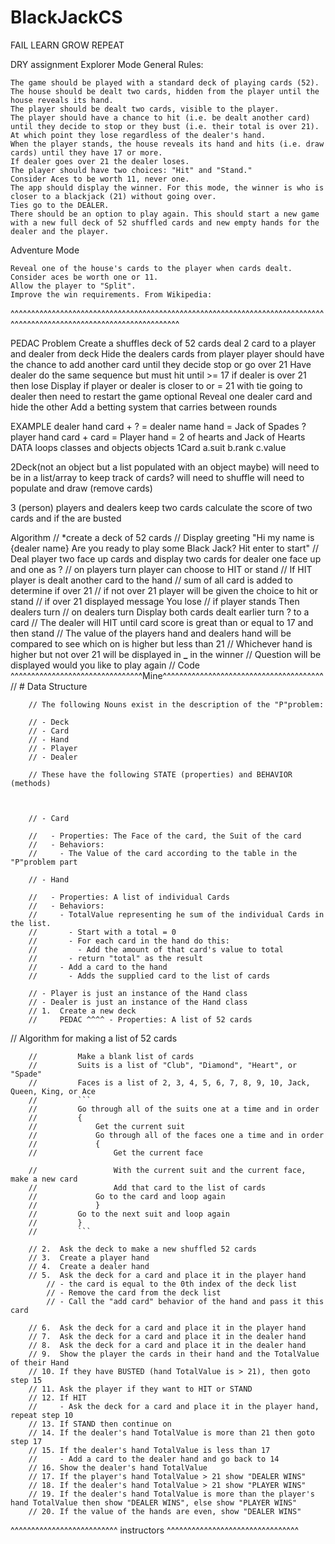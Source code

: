 # BlackJackCS

FAIL LEARN GROW REPEAT

DRY
assignment
Explorer Mode
General Rules:

    The game should be played with a standard deck of playing cards (52).
    The house should be dealt two cards, hidden from the player until the house reveals its hand.
    The player should be dealt two cards, visible to the player.
    The player should have a chance to hit (i.e. be dealt another card) until they decide to stop or they bust (i.e. their total is over 21). At which point they lose regardless of the dealer's hand.
    When the player stands, the house reveals its hand and hits (i.e. draw cards) until they have 17 or more.
    If dealer goes over 21 the dealer loses.
    The player should have two choices: "Hit" and "Stand."
    Consider Aces to be worth 11, never one.
    The app should display the winner. For this mode, the winner is who is closer to a blackjack (21) without going over.
    Ties go to the DEALER.
    There should be an option to play again. This should start a new game with a new full deck of 52 shuffled cards and new empty hands for the dealer and the player.

Adventure Mode

    Reveal one of the house's cards to the player when cards dealt.
    Consider aces be worth one or 11.
    Allow the player to "Split".
    Improve the win requirements. From Wikipedia:

^^^^^^^^^^^^^^^^^^^^^^^^^^^^^^^^^^^^^^^^^^^^^^^^^^^^^^^^^^^^^^^^^^^^^^^^^^^^^^^^^^^^^^^^^^^^^^^^^^^^^^^^^^^^^^^^^^^^^

PEDAC
Problem
Create a shuffles deck of 52 cards
deal 2 card to a player and dealer from deck
Hide the dealers cards from player
player should have the chance to add another card until they decide stop or go over 21
Have dealer do the same sequence but must hit until >= 17 if dealer is over 21 then lose
Display if player or dealer is closer to or = 21 with tie going to dealer
then need to restart the game
optional
Reveal one dealer card and hide the other
Add a betting system that carries between rounds

EXAMPLE
dealer hand card + ? = dealer name hand = Jack of Spades ?
player hand card + card = Player hand = 2 of hearts and Jack of Hearts
DATA
loops classes and objects
objects
1Card
a.suit
b.rank
c.value

2Deck(not an object but a list populated with an object maybe) will need to be in a list/array to keep track of cards?
will need to shuffle
will need to populate and draw (remove cards)

3 (person) players and dealers
keep two cards
calculate the score of two cards and if the are busted

Algorithm
// \*create a deck of 52 cards
// Display greeting "Hi my name is {dealer name} Are you ready to play some Black Jack? Hit enter to start"
// Deal player two face up cards and display two cards for dealer one face up and one as ?
// on players turn player can choose to HIT or stand
// If HIT player is dealt another card to the hand
// sum of all card is added to determine if over 21
// if not over 21 player will be given the choice to hit or stand
// if over 21 displayed message You lose
// if player stands Then dealers turn
// on dealers turn Display both cards dealt earlier turn ? to a card
// The dealer will HIT until card score is great than or equal to 17 and then stand
// The value of the players hand and dealers hand will be compared to see which on is higher but less than 21
// Whichever hand is higher but not over 21 will be displayed in **\_** in the winner
// Question will be displayed would you like to play again
//
Code
^^^^^^^^^^^^^^^^^^^^^^^^^^^^^^^^Mine^^^^^^^^^^^^^^^^^^^^^^^^^^^^^^^^^^^^^^^
// # Data Structure

        // The following Nouns exist in the description of the "P"problem:

        // - Deck
        // - Card
        // - Hand
        // - Player
        // - Dealer

        // These have the following STATE (properties) and BEHAVIOR (methods)



        // - Card

        //   - Properties: The Face of the card, the Suit of the card
        //   - Behaviors:
        //     - The Value of the card according to the table in the "P"problem part

        // - Hand

        //   - Properties: A list of individual Cards
        //   - Behaviors:
        //     - TotalValue representing he sum of the individual Cards in the list.
        //       - Start with a total = 0
        //       - For each card in the hand do this:
        //         - Add the amount of that card's value to total
        //       - return "total" as the result
        //     - Add a card to the hand
        //       - Adds the supplied card to the list of cards

        // - Player is just an instance of the Hand class
        // - Dealer is just an instance of the Hand class
        // 1.  Create a new deck
        //     PEDAC ^^^^ - Properties: A list of 52 cards

// Algorithm for making a list of 52 cards

        //         Make a blank list of cards
        //         Suits is a list of "Club", "Diamond", "Heart", or "Spade"
        //         Faces is a list of 2, 3, 4, 5, 6, 7, 8, 9, 10, Jack, Queen, King, or Ace
        //         ```
        //         Go through all of the suits one at a time and in order
        //         {
        //             Get the current suit
        //             Go through all of the faces one a time and in order
        //             {
        //                 Get the current face

        //                 With the current suit and the current face, make a new card
        //                 Add that card to the list of cards
        //             Go to the card and loop again
        //             }
        //         Go to the next suit and loop again
        //         }
        //         ```

        // 2.  Ask the deck to make a new shuffled 52 cards
        // 3.  Create a player hand
        // 4.  Create a dealer hand
        // 5.  Ask the deck for a card and place it in the player hand
            // - the card is equal to the 0th index of the deck list
            // - Remove the card from the deck list
            // - Call the "add card" behavior of the hand and pass it this card

        // 6.  Ask the deck for a card and place it in the player hand
        // 7.  Ask the deck for a card and place it in the dealer hand
        // 8.  Ask the deck for a card and place it in the dealer hand
        // 9.  Show the player the cards in their hand and the TotalValue of their Hand
        // 10. If they have BUSTED (hand TotalValue is > 21), then goto step 15
        // 11. Ask the player if they want to HIT or STAND
        // 12. If HIT
        //     - Ask the deck for a card and place it in the player hand, repeat step 10
        // 13. If STAND then continue on
        // 14. If the dealer's hand TotalValue is more than 21 then goto step 17
        // 15. If the dealer's hand TotalValue is less than 17
        //     - Add a card to the dealer hand and go back to 14
        // 16. Show the dealer's hand TotalValue
        // 17. If the player's hand TotalValue > 21 show "DEALER WINS"
        // 18. If the dealer's hand TotalValue > 21 show "PLAYER WINS"
        // 19. If the dealer's hand TotalValue is more than the player's hand TotalValue then show "DEALER WINS", else show "PLAYER WINS"
        // 20. If the value of the hands are even, show "DEALER WINS"

^^^^^^^^^^^^^^^^^^^^^^^^^^ instructors ^^^^^^^^^^^^^^^^^^^^^^^^^^^^^^^^
